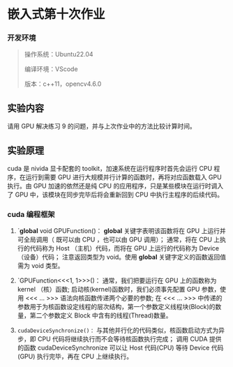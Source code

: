 # 嵌入式第十次作业

### 开发环境

> 操作系统：Ubuntu22.04
> 
> 编译环境：VScode
> 
> 版本：c++11，opencv4.6.0

## 实验内容
请用 GPU 解决练习 9 的问题，并与上次作业中的方法比较计算时间。

## 实验原理
cuda 是 nivida 显卡配套的 toolkit，加速系统在运行程序时首先会运行 CPU 程序，在运行到需要 GPU 进行大规模并行计算的函数时，再将对应函数载入 GPU 执行。由 GPU 加速的依然还是纯 CPU 的应用程序，只是某些模块在运行时调入了 GPU 中，该模块在同步完毕后将会重新回到 CPU 中执行主程序的后续代码。
### cuda 编程框架

1.  `__global__ void GPUFunction()：
__global__ 关键字表明该函数将在 GPU 上运行并可全局调用（ 既可以由 CPU ，也可以由 GPU 调用）；
通常，将在 CPU 上执行的代码称为 Host （主机）代码，而将在 GPU 上运行的代码称为 Device （设备）代码；
注意返回类型为 void。使用 __global__ 关键字定义的函数返回值需为 void 类型。

2. `GPUFunction<<<1, 1>>>()：
通常，我们把要运行在 GPU 上的函数称为 kernel （核）函数;
启动核(kernel)函数时，我们必须事先配置 GPU 参数，使用 <<< ... >>> 语法向核函数传递两个必要的参数;
在 <<< ... >>> 中传递的参数用于为核函数设定线程的层次结构，第一个参数定义线程块(Block)的数量，第二个参数定义 Block 中含有的线程(Thread)数量。


3. `cudaDeviceSynchronize()：`
与其他并行化的代码类似，核函数启动方式为异步，即 CPU 代码将继续执行而不会等待核函数执行完成；
调用 CUDA 提供的函数 cudaDeviceSynchronize 可以让 Host 代码(CPU) 等待 Device 代码(GPU) 执行完毕，再在 CPU 上继续执行。


